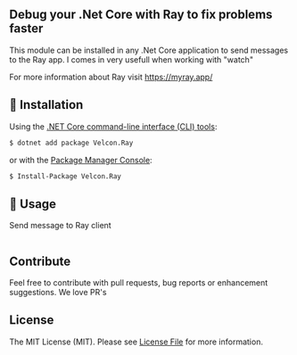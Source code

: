 ﻿## Debug your .Net Core with Ray to fix problems faster

This module can be installed in any .Net Core application to send messages to the Ray app. I comes in very usefull when working with "watch"

For more information about Ray visit https://myray.app/

## 🔧 Installation

Using the [.NET Core command-line interface (CLI) tools](https://docs.microsoft.com/en-us/dotnet/core/tools/):

```bash
$ dotnet add package Velcon.Ray
```

or with the [Package Manager Console](https://docs.microsoft.com/en-us/nuget/tools/package-manager-console):

```bash
$ Install-Package Velcon.Ray
```

## 👷‍ Usage

Send message to Ray client 
```c#


```

## Contribute
Feel free to contribute with pull requests, bug reports or enhancement suggestions. We love PR's

## License

The MIT License (MIT). Please see [License File](LICENSE.md) for more information.